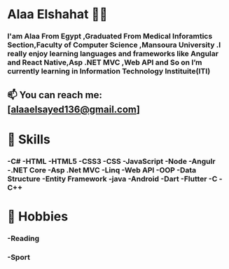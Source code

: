 

# Alaa Elshahat 👩‍💻
 
 
### I'am Alaa From Egypt ,Graduated From Medical Inforamtics Section,Faculty of Computer Science ,Mansoura University .I really enjoy learning languages and frameworks like Angular and React Native,Asp .NET MVC ,Web API and So on                                                                                                                                                                                                                                                                                         I’m currently learning  in Information Technology Instituite(ITI)
## 📫 You can  reach me:[alaaelsayed136@gmail.com]

# 🧠 Skills


### -C# -HTML -HTML5 -CSS3 -CSS -JavaScript -Node -Angulr -.NET Core -Asp .Net MVC -Linq -Web API  -OOP -Data Structure -Entity Framework -java -Android -Dart -Flutter -C -C++


# 🚴 Hobbies
### -Reading
### -Sport


<!--
**AlaaElshahat/AlaaElshahat** is a ✨ _special_ ✨ repository because its `README.md` (this file) appears on your GitHub profile.

Here are some ideas to get you started:

- 🔭 I’m currently working on ...
- 🌱 I’m currently learning ...
- 👯 I’m looking to collaborate on ...
- 🤔 I’m looking for help with ...
- 💬 Ask me about ...
- 📫 How to reach me: ...
- 😄 Pronouns: ...
- ⚡ Fun fact: ...
-->

